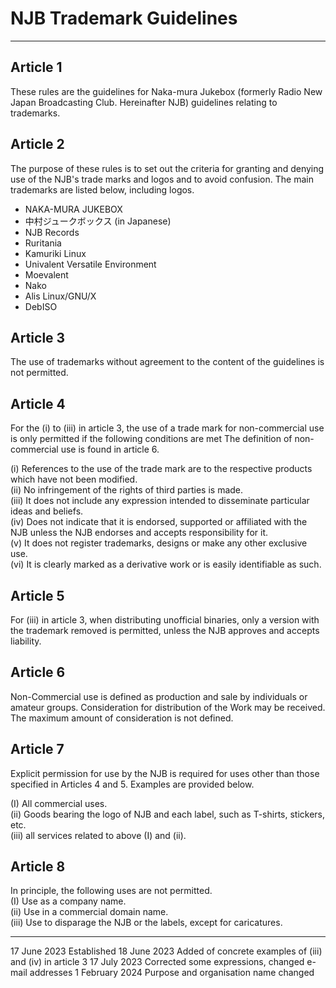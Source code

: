 # NJB Trademark Guidelines
-----
## Article 1
These rules are the guidelines for Naka-mura Jukebox (formerly Radio New Japan Broadcasting Club. Hereinafter NJB) guidelines relating to trademarks.

## Article 2
The purpose of these rules is to set out the criteria for granting and denying use of the NJB's trade marks and logos and to avoid confusion. The main trademarks are listed below, including logos.

* NAKA-MURA JUKEBOX
* 中村ジュークボックス (in Japanese)
* NJB Records
* Ruritania
* Kamuriki Linux
* Univalent Versatile Environment
* Moevalent
* Nako
* Alis Linux/GNU/X
* DebISO

## Article 3
The use of trademarks without agreement to the content of the guidelines is not permitted.

## Article 4
For the (i) to (iii) in article 3, the use of a trade mark for non-commercial use is only permitted if the following conditions are met The definition of non-commercial use is found in article 6.

(i) References to the use of the trade mark are to the respective products which have not been modified.<br>
(ii) No infringement of the rights of third parties is made.<br>
(iii) It does not include any expression intended to disseminate particular ideas and beliefs.<br>
(iv) Does not indicate that it is endorsed, supported or affiliated with the NJB unless the NJB endorses and accepts responsibility for it.<br>
(v) It does not register trademarks, designs or make any other exclusive use.<br>
(vi) It is clearly marked as a derivative work or is easily identifiable as such.<br>

## Article 5
For (iii) in article 3, when distributing unofficial binaries, only a version with the trademark removed is permitted, unless the NJB approves and accepts liability.

## Article 6
Non-Commercial use is defined as production and sale by individuals or amateur groups. Consideration for distribution of the Work may be received. The maximum amount of consideration is not defined.

## Article 7
Explicit permission for use by the NJB is required for uses other than those specified in Articles 4 and 5. Examples are provided below.

(I) All commercial uses.<br>
(ii) Goods bearing the logo of NJB and each label, such as T-shirts, stickers, etc.<br>
(iii) all services related to above (I) and (ii).<br>

## Article 8
In principle, the following uses are not permitted.<br>
(I) Use as a company name.<br>
(ii) Use in a commercial domain name.<br>
(iii) Use to disparage the NJB or the labels, except for caricatures.<br>

-----

17 June 2023 Established
18 June 2023 Added of concrete examples of (iii) and (iv) in article 3
17 July 2023 Corrected some expressions, changed e-mail addresses
1 February 2024 Purpose and organisation name changed
